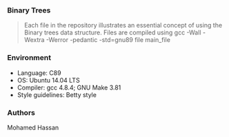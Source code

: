 ### Binary Trees
> Each file in the repository illustrates an essential concept of using the Binary trees data structure. 
> Files are compiled using gcc -Wall -Wextra -Werror -pedantic -std=gnu89 file main_file

### Environment
* Language: C89
* OS: Ubuntu 14.04 LTS
* Compiler: gcc 4.8.4; GNU Make 3.81
* Style guidelines: Betty style

### Authors
Mohamed Hassan